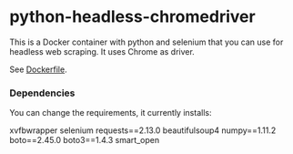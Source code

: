 # python-headless-chromedriver

This is a Docker container with python and selenium that you can use for headless web scraping. 
It uses Chrome as driver.

See [Dockerfile](https://github.com/rsanchezavalos/python-headless-chromedriver/blob/master/Dockerfile).

### Dependencies
You can change the requirements, it currently installs:

xvfbwrapper 
selenium
requests==2.13.0
beautifulsoup4 
numpy==1.11.2
boto==2.45.0
boto3==1.4.3
smart_open